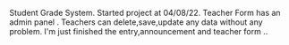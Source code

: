 Student Grade System.
Started project at 04/08/22.
Teacher Form has an admin panel .
Teachers can delete,save,update any data without any problem.
I'm just finished the entry,announcement and teacher form ..
